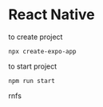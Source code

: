 # React Native

to create project 
```
npx create-expo-app
```

to start project
```
npm run start
```


rnfs